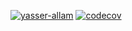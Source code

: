 [![yasser-allam](https://circleci.com/gh/yasser-allam/js-stack.svg?style=svg)](https://app.circleci.com/pipelines/github/yasser-allam/js-stack)
[![codecov](https://codecov.io/gh/yasser-allam/js-stack/branch/main/graph/badge.svg?token=CLPJKVCUMZ)](https://codecov.io/gh/yasser-allam/js-stack)
